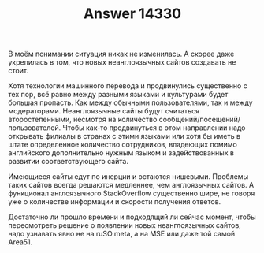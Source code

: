 ﻿---
title: "Answer 14330"
se.owner.user_id: 176217
se.owner.display_name: "αλεχολυτ"
se.owner.link: "https://ru.meta.stackoverflow.com/users/176217/%ce%b1%ce%bb%ce%b5%cf%87%ce%bf%ce%bb%cf%85%cf%84"
se.answer_id: 14330
se.question_id: 14329
se.post_type: answer
se.is_accepted: True
---
<p>В моём понимании ситуация никак не изменилась. А скорее даже укрепилась в том, что новых неанглоязычных сайтов создавать не стоит.</p>
<p>Хотя технологии машинного перевода и продвинулись существенно с тех пор, всё равно между разными языками и культурами будет большая пропасть. Как между обычными пользователями, так и между модераторами. Неанглоязычные сайты будут считаться второстепенными, несмотря на количество сообщений/посещений/пользователей. Чтобы как-то продвинуться в этом направлении надо открывать филиалы в странах с этими языками или хотя бы иметь в штате определенное количество сотрудников, владеющих помимо английского дополнительно нужным языком и задействованных в развитии соответствующего сайта.</p>
<p>Имеющиеся сайты едут по инерции и остаются нишевыми. Проблемы таких сайтов всегда решаются медленнее, чем англоязычных сайтов. А функционал англоязычного StackOverflow существенно шире, не говоря уже о количестве информации и скорости получения ответов.</p>
<p>Достаточно ли прошло времени и подходящий ли сейчас момент, чтобы пересмотреть решение о появлении новых неанглоязычных сайтов, надо узнавать явно не на ruSO.meta, а на MSE или даже той самой Area51.</p>
